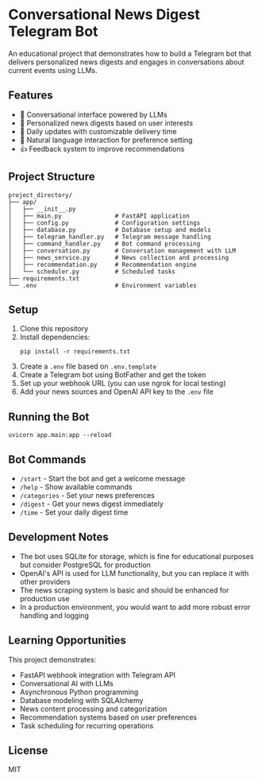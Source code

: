 # Conversational News Digest Telegram Bot

An educational project that demonstrates how to build a Telegram bot that delivers personalized news digests and engages in conversations about current events using LLMs.

## Features

- 🤖 Conversational interface powered by LLMs
- 📰 Personalized news digests based on user interests
- 🔄 Daily updates with customizable delivery time
- 💬 Natural language interaction for preference setting
- 👍 Feedback system to improve recommendations

## Project Structure

```
project_directory/
├── app/
│   ├── __init__.py
│   ├── main.py               # FastAPI application
│   ├── config.py             # Configuration settings
│   ├── database.py           # Database setup and models
│   ├── telegram_handler.py   # Telegram message handling
│   ├── command_handler.py    # Bot command processing
│   ├── conversation.py       # Conversation management with LLM
│   ├── news_service.py       # News collection and processing
│   ├── recommendation.py     # Recommendation engine
│   └── scheduler.py          # Scheduled tasks
├── requirements.txt
└── .env                      # Environment variables
```

## Setup

1. Clone this repository
2. Install dependencies:
   ```
   pip install -r requirements.txt
   ```
3. Create a `.env` file based on `.env.template`
4. Create a Telegram bot using BotFather and get the token
5. Set up your webhook URL (you can use ngrok for local testing)
6. Add your news sources and OpenAI API key to the `.env` file

## Running the Bot

```
uvicorn app.main:app --reload
```

## Bot Commands

- `/start` - Start the bot and get a welcome message
- `/help` - Show available commands
- `/categories` - Set your news preferences
- `/digest` - Get your news digest immediately
- `/time` - Set your daily digest time

## Development Notes

- The bot uses SQLite for storage, which is fine for educational purposes but consider PostgreSQL for production
- OpenAI's API is used for LLM functionality, but you can replace it with other providers
- The news scraping system is basic and should be enhanced for production use
- In a production environment, you would want to add more robust error handling and logging

## Learning Opportunities

This project demonstrates:

- FastAPI webhook integration with Telegram API
- Conversational AI with LLMs
- Asynchronous Python programming
- Database modeling with SQLAlchemy
- News content processing and categorization
- Recommendation systems based on user preferences
- Task scheduling for recurring operations

## License

MIT

